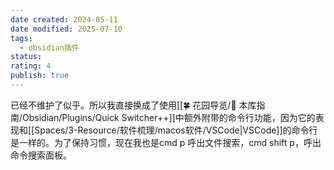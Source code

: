 ```yaml
---
date created: 2024-05-11
date modified: 2025-07-10
tags:
  - obsidian插件
status:
rating: 4
publish: true
---
```


已经不维护了似乎。所以我直接换成了使用[[🍀 花园导览/🧰 本库指南/Obsidian/Plugins/Quick Switcher++]]中额外附带的命令行功能，因为它的表现和[[Spaces/3-Resource/软件梳理/macos软件/VSCode\|VSCode]]的命令行是一样的。为了保持习惯，现在我也是cmd p 呼出文件搜索，cmd shift p，呼出命令搜索面板。
